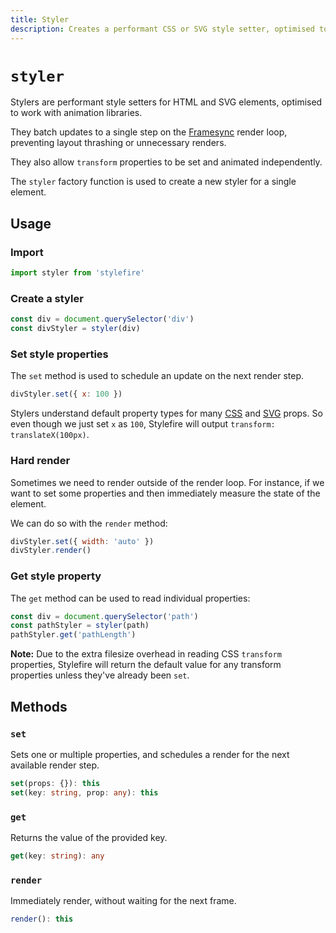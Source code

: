```yaml
---
title: Styler
description: Creates a performant CSS or SVG style setter, optimised to work with animation libraries.
---
```


# `styler`

Stylers are performant style setters for HTML and SVG elements, optimised to work with animation libraries.

They batch updates to a single step on the [Framesync](/api/framesync) render loop, preventing layout thrashing or unnecessary renders.

They also allow `transform` properties to be set and animated independently.

The `styler` factory function is used to create a new styler for a single element.

## Usage

### Import 

```javascript
import styler from 'stylefire'
```

### Create a styler

```javascript
const div = document.querySelector('div')
const divStyler = styler(div)
```

### Set style properties

The `set` method is used to schedule an update on the next render step.

```javascript
divStyler.set({ x: 100 })
```

Stylers understand default property types for many [CSS](/stylefire/api/css-props) and [SVG](/stylefire/api/svg-props) props. So even though we just set `x` as `100`, Stylefire will output `transform: translateX(100px)`.

### Hard render

Sometimes we need to render outside of the render loop. For instance, if we want to set some properties and then immediately measure the state of the element.

We can do so with the `render` method:

```javascript
divStyler.set({ width: 'auto' })
divStyler.render()
```

### Get style property

The `get` method can be used to read individual properties:

```javascript
const div = document.querySelector('path')
const pathStyler = styler(path)
pathStyler.get('pathLength')
```

**Note:** Due to the extra filesize overhead in reading CSS `transform` properties, Stylefire will return the default value for any transform properties unless they've already been `set`.

## Methods

### `set`

Sets one or multiple properties, and schedules a render for the next available render step.

```typescript
set(props: {}): this
set(key: string, prop: any): this
```

### `get`

Returns the value of the provided key.

```typescript
get(key: string): any
```

### `render`

Immediately render, without waiting for the next frame.

```typescript
render(): this
```
